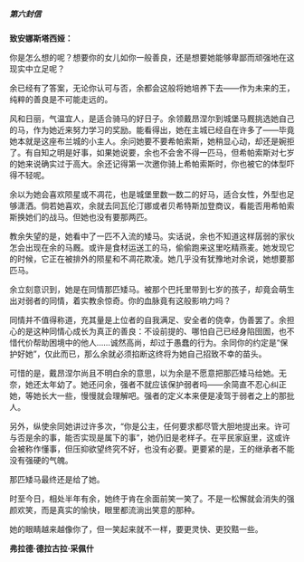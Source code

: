 ##### 第六封信

**致安娜斯塔西娅：**

你是怎么想的呢？想要你的女儿如你一般善良，还是想要她能够卑鄙而顽强地在这现实中立足呢？

余已经有了答案，无论你认可与否，余都会这般将她培养下去——作为未来的王，纯粹的善良是不可能走远的。

风和日丽，气温宜人，是适合骑马的好日子。余领戴昂涅尔到城堡马厩挑选她自己的马，作为她近来努力学习的奖励。能看得出，她在主城已经自在许多了——毕竟她本就是这座布兰城的小主人。余问她要不要希帕索斯，她稍显心动，却还是婉拒了。有自知之明是好事，如果她说要，余也不会舍不得一匹马，但希帕索斯对七岁的她来说确实过于高大。余还记得第一次邀你骑上希帕索斯时，你也被它的体型吓得不轻呢。

余以为她会喜欢陨星或不凋花，也是城堡里数一数二的好马，适合女性，外型也足够潇洒。倘若她喜欢，余就去同瓦伦汀娜或者贝希特斯加登商议，看能否用希帕索斯换她们的战马。但她也没有要那两匹。

教余失望的是，她看中了一匹不入流的矮马。实话说，余也不知道这样孱弱的家伙怎会出现在余的马厩。或许是食材运送工的马，偷偷跑来这里吃精燕麦。她发现它的时候，它正在被排外的陨星和不凋花欺凌。她几乎没有犹豫地对余说，她想要那匹马。

余立刻意识到，她是在同情那匹矮马。被那个巴托里带到七岁的孩子，却竟会萌生出对弱者的同情，着实教余惊奇。你的血脉竟有这般影响力吗？

同情并不值得称道，充其量是上位者的自我满足、安全者的侥幸，伪善罢了。余担心的是这种同情心成长为真正的善良：不设前提的、哪怕自己已经身陷囹圄，也不惜代价帮助困境中的他人……诚然高尚，却过于愚蠢的行为。余同你的约定是“保护好她”，仅此而已，那么余就必须掐断这终将为她自己招致不幸的苗头。

可惜的是，戴昂涅尔尚且不明白余的意思，以为余是不愿意把那匹矮马给她。无奈，她还太年幼了。她还问余，强者不就应该保护弱者吗——余简直不忍心纠正她，等她长大一些，慢慢就会理解吧。强者的定义本来便是凌驾于弱者之上的那批人。

另外，纵使余同她讲过许多次，“你是公主，任何要求都尽管大胆地提出来。许可与否是余的事，能否实现是属下的事”，她仍旧是老样子。在平民家庭里，这或许会被称作懂事，但压抑欲望终究不好，也没有必要。更要紧的是，王的继承者不能没有强硬的气魄。

那匹矮马最终还是给了她。

时至今日，相处半年有余，她终于肯在余面前笑一笑了。不是一松懈就会消失的强颜欢笑，而是真实的愉快，眼里都流淌出笑意的那种。

她的眼睛越来越像你了，但一笑起来就不一样，要更灵快、更狡黠一些。

**弗拉德·德拉古拉·采佩什**


